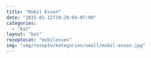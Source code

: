 ```yaml
---
title: "Mobil Essen"
date: "2015-01-12T19:20:04-07:00"
categories:
  - "kat"
layout: "kat"
rezeptecat: "mobilessen"
img: "img/rezepte/kategorien/small/mobil-essen.jpg"
---
```

